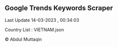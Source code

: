

## Google Trends Keywords Scraper 
 
Last Update 14-03-2023 , 00:34:03

Country List :
VIETNAM.json



© Abdul Muttaqin 
